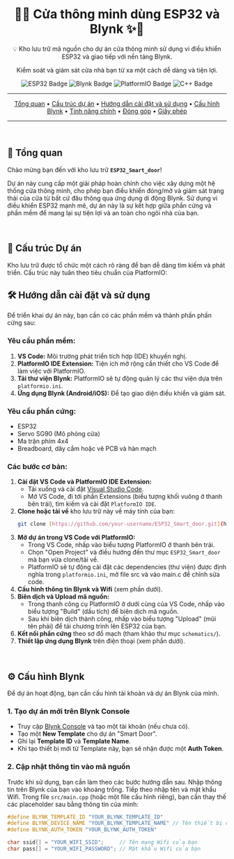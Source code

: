 <div align="center">
  <h1>🚪✨ Cửa thông minh dùng ESP32 và Blynk ✨🚪</h1>
  <p>💡 Kho lưu trữ mã nguồn cho dự án cửa thông minh sử dụng vi điều khiển ESP32 và giao tiếp với nền tảng Blynk.</p>
  <p>Kiểm soát và giám sát cửa nhà bạn từ xa một cách dễ dàng và tiện lợi.</p>

  <p>
    <img src="https://img.shields.io/badge/Vi%20%C4%91i%E1%BB%83u%20khi%E1%BB%83n-ESP32-blueviolet?style=for-the-badge&logo=espressif&logoColor=white" alt="ESP32 Badge">
    <img src="https://img.shields.io/badge/N%E1%BB%81n%20t%E1%BA%A3ng-Blynk-brightgreen?style=for-the-badge&logo=blynk&logoColor=white" alt="Blynk Badge">
    <img src="https://img.shields.io/badge/M%C3%B4i%20tr%C6%B0%E1%BB%9Dng-PlatformIO%20(VS%20Code)-orange?style=for-the-badge&logo=visual-studio-code&logoColor=white" alt="PlatformIO Badge">
    <img src="https://img.shields.io/badge/Ng%C3%B4n%20ng%E1%BB%AF-C%2B%2B-blue?style=for-the-badge&logo=c%2B%2B&logoColor=white" alt="C++ Badge">
  </p>

  ---

  <p>
    <a href="#🚀-tổng-quan">Tổng quan</a> •
    <a href="#📁-cấu-trúc-dự-án">Cấu trúc dự án</a> •
    <a href="#🛠️-hướng-dẫn-cài-đặt-và-sử-dụng">Hướng dẫn cài đặt và sử dụng</a> •
    <a href="#⚙️-cấu-hình-blynk">Cấu hình Blynk</a> •
    <a href="#💡-tính-năng-chính">Tính năng chính</a> •
    <a href="#🤝-đóng-góp">Đóng góp</a> •
    <a href="#📄-giấy-phép">Giấy phép</a>
  </p>

  ---
</div>

<br>

## 🚀 Tổng quan

Chào mừng bạn đến với kho lưu trữ **`ESP32_Smart_door`**!

Dự án này cung cấp một giải pháp hoàn chỉnh cho việc xây dựng một hệ thống cửa thông minh, cho phép bạn điều khiển đóng/mở và giám sát trạng thái của cửa từ bất cứ đâu thông qua ứng dụng di động Blynk. Sử dụng vi điều khiển ESP32 mạnh mẽ, dự án này là sự kết hợp giữa phần cứng và phần mềm để mang lại sự tiện lợi và an toàn cho ngôi nhà của bạn.

<br>

## 📁 Cấu trúc Dự án

Kho lưu trữ được tổ chức một cách rõ ràng để bạn dễ dàng tìm kiếm và phát triển. Cấu trúc này tuân theo tiêu chuẩn của PlatformIO:
<br>

## 🛠️ Hướng dẫn cài đặt và sử dụng

Để triển khai dự án này, bạn cần có các phần mềm và thành phần phần cứng sau:

### Yêu cầu phần mềm:
1.  **VS Code:** Môi trường phát triển tích hợp (IDE) khuyến nghị.
2.  **PlatformIO IDE Extension:** Tiện ích mở rộng cần thiết cho VS Code để làm việc với PlatformIO.
3.  **Tải thư viện Blynk:** PlatformIO sẽ tự động quản lý các thư viện dựa trên `platformio.ini`.
4.  **Ứng dụng Blynk (Android/iOS):** Để tạo giao diện điều khiển và giám sát.

### Yêu cầu phần cứng:
* ESP32
* Servo SG90 (Mô phỏng cửa)
* Ma trận phím 4x4
* Breadboard, dây cắm hoặc vẽ PCB và hàn mạch

### Các bước cơ bản:

1.  **Cài đặt VS Code và PlatformIO IDE Extension:**
    * Tải xuống và cài đặt [Visual Studio Code](https://code.visualstudio.com/).
    * Mở VS Code, đi tới phần Extensions (biểu tượng khối vuông ở thanh bên trái), tìm kiếm và cài đặt `PlatformIO IDE`.
2.  **Clone hoặc tải về** kho lưu trữ này về máy tính của bạn:
    ```bash
    git clone [https://github.com/your-username/ESP32_Smart_door.git](https://github.com/your-username/ESP32_Smart_door.git)
    ```
3.  **Mở dự án trong VS Code với PlatformIO:**
    * Trong VS Code, nhấp vào biểu tượng PlatformIO ở thanh bên trái.
    * Chọn "Open Project" và điều hướng đến thư mục `ESP32_Smart_door` mà bạn vừa clone/tải về.
    * PlatformIO sẽ tự động cài đặt các dependencies (thư viện) được định nghĩa trong `platformio.ini`, mở file src và vào main.c để chỉnh sửa code.
4.  **Cấu hình thông tin Blynk và Wifi** (xem phần dưới).
5.  **Biên dịch và Upload mã nguồn:**
    * Trong thanh công cụ PlatformIO ở dưới cùng của VS Code, nhấp vào biểu tượng "Build" (dấu tích) để biên dịch mã nguồn.
    * Sau khi biên dịch thành công, nhấp vào biểu tượng "Upload" (mũi tên phải) để tải chương trình lên ESP32 của bạn.
6.  **Kết nối phần cứng** theo sơ đồ mạch (tham khảo thư mục `schematics/`).
7.  **Thiết lập ứng dụng Blynk** trên điện thoại (xem phần dưới).

<br>

## ⚙️ Cấu hình Blynk

Để dự án hoạt động, bạn cần cấu hình tài khoản và dự án Blynk của mình.

### 1. Tạo dự án mới trên Blynk Console
* Truy cập [Blynk Console](https://blynk.cloud/) và tạo một tài khoản (nếu chưa có).
* Tạo một **New Template** cho dự án "Smart Door".
* Ghi lại **Template ID** và **Template Name**.
* Khi tạo thiết bị mới từ Template này, bạn sẽ nhận được một **Auth Token**.

### 2. Cập nhật thông tin vào mã nguồn
Trước khi sử dụng, bạn cần làm theo các bước hướng dẫn sau. Nhập thông tin trên Blynk của bạn vào khoảng trống. Tiếp theo nhập tên và mật khẩu Wifi.
Trong file `src/main.cpp` (hoặc một file cấu hình riêng), bạn cần thay thế các placeholder sau bằng thông tin của mình:

```cpp
#define BLYNK_TEMPLATE_ID "YOUR_BLYNK_TEMPLATE_ID"
#define BLYNK_DEVICE_NAME "YOUR_BLYNK_TEMPLATE_NAME" // Tên thiết bị của bạn
#define BLYNK_AUTH_TOKEN "YOUR_BLYNK_AUTH_TOKEN"

char ssid[] = "YOUR_WIFI_SSID";     // Tên mạng Wifi của bạn
char pass[] = "YOUR_WIFI_PASSWORD"; // Mật khẩu Wifi của bạn
